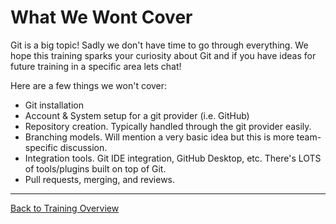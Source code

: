 
# What We Wont Cover

Git is a big topic! Sadly we don't have time to go through everything. We hope this training sparks your curiosity about Git and if you have ideas for future training in a specific area lets chat!

Here are a few things we won't cover:

- Git installation
- Account & System setup for a git provider (i.e. GitHub)
- Repository creation. Typically handled through the git provider easily.
- Branching models. Will mention a very basic idea but this is more team-specific discussion.
- Integration tools. Git IDE integration, GitHub Desktop, etc. There's LOTS of tools/plugins built on top of Git.
- Pull requests, merging, and reviews.

***
[Back to Training Overview](./trainingOverview.md)